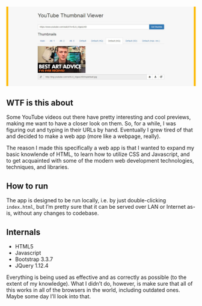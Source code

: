 ![Screenshot](preview.jpg "Screenshot")

## WTF is this about
Some YouTube videos out there have pretty interesting and cool previews, making me want to have a closer look on them. So, for a while, I was figuring out and typing in their URLs by hand. Eventually I grew tired of that and decided to make a web app (more like a webpage, really).

The reason I made this specifically a web app is that I wanted to expand my basic knowlende of HTML, to learn how to utilize CSS and Javascript, and to get acquainted with some of the modern web development technologies, techniques, and libraries.

## How to run
The app is designed to be run locally, i.e. by just double-clicking `index.html`, but I’m pretty sure that it can be served over LAN or Internet as-is, without any changes to codebase.

## Internals
* HTML5
* Javascript
* Bootstrap 3.3.7
* JQuery 1.12.4

Everything is being used as effective and as correctly as possible (to the extent of my knowledge). What I didn’t do, however, is make sure that all of this works in all of the browsers in the world, including outdated ones. Maybe some day I’ll look into that.
